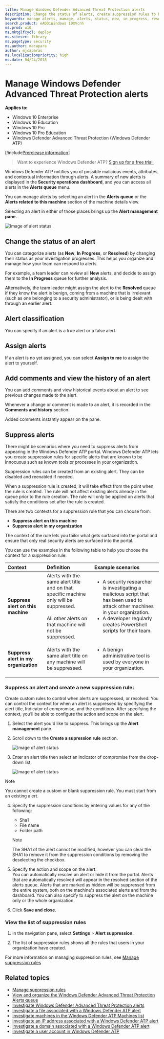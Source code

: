 ```yaml
---
title: Manage Windows Defender Advanced Threat Protection alerts
description: Change the status of alerts, create suppression rules to hide alerts, submit comments, and review change history for individual alerts with the Manage Alert menu.
keywords: manage alerts, manage, alerts, status, new, in progress, resolved, resolve alerts, suppress, supression, rules, context, history, comments, changes
search.product: eADQiWindows 10XVcnh
ms.prod: w10
ms.mktglfcycl: deploy
ms.sitesec: library
ms.pagetype: security
ms.author: macapara
author: mjcaparas
ms.localizationpriority: high
ms.date: 04/24/2018
---
```


# Manage Windows Defender Advanced Threat Protection alerts

**Applies to:**

- Windows 10 Enterprise
- Windows 10 Education
- Windows 10 Pro
- Windows 10 Pro Education
- Windows Defender Advanced Threat Protection (Windows Defender ATP)

[!include[Prerelease information](prerelease.md)]

>Want to experience Windows Defender ATP? [Sign up for a free trial.](https://www.microsoft.com/en-us/WindowsForBusiness/windows-atp?ocid=docs-wdatp-managealerts-abovefoldlink)

Windows Defender ATP notifies you of possible malicious events, attributes, and contextual information through alerts. A summary of new alerts is displayed in the **Security operations dashboard**, and you can access all alerts in the **Alerts queue** menu.

You can manage alerts by selecting an alert in the **Alerts queue** or the **Alerts related to this machine** section of the machine details view.

Selecting an alert in either of those places brings up the **Alert management pane**.

![Image of alert status](images/atp-alert-status.png)

## Change the status of an alert

You can categorize alerts (as **New**, **In Progress**, or **Resolved**) by changing their status as your investigation progresses. This helps you organize and manage how your team can respond to alerts.

For example, a team leader can review all **New** alerts, and decide to assign them to the **In Progress** queue for further analysis.

Alternatively, the team leader might assign the alert to the **Resolved** queue if they know the alert is benign, coming from a machine that is irrelevant (such as one belonging to a security administrator), or is being dealt with through an earlier alert.

## Alert classification
You can specify if an alert is a true alert or a false alert.

## Assign alerts
If an alert is no yet assigned, you can select **Assign to me** to assign the alert to yourself.

## Add comments and view the history of an alert
You can add comments and view historical events about an alert to see previous changes made to the alert.

Whenever a change or comment is made to an alert, it is recorded in the **Comments and history** section.

Added comments instantly appear on the pane.

## Suppress alerts
There might be scenarios where you need to suppress alerts from appearing in the Windows Defender ATP portal. Windows Defender ATP lets you create suppression rules for specific alerts that are known to be innocuous such as known tools or processes in your organization. 

Suppression rules can be created from an existing alert. They can be disabled and reenabled if needed.

When a suppression rule is created, it will take effect from the point when the rule is created. The rule will not affect existing alerts already in the queue prior to the rule creation. The rule will only be applied on alerts that satisfy the conditions set after the rule is created.

There are two contexts for a suppression rule that you can choose from:

- **Suppress alert on this machine**
- **Suppress alert in my organization**

The context of the rule lets you tailor what gets surfaced into the portal and ensure that only real security alerts are surfaced into the portal.

You can use the examples in the following table to help you choose the context for a suppression rule:

| **Context**                           | **Definition**                                                                                                                                              | **Example scenarios**                                                                                                                                                                                                  |
|:--------------------------------------|:------------------------------------------------------------------------------------------------------------------------------------------------------------|:-----------------------------------------------------------------------------------------------------------------------------------------------------------------------------------------------------------------------|
| **Suppress alert on this machine**    | Alerts with the same alert title and on that specific machine only will be suppressed. <br /><br />All other alerts on that machine will not be suppressed. | <ul><li>A security researcher is investigating a malicious script that has been used to attack other machines in your organization.</li><li>A developer regularly creates PowerShell scripts for their team.</li></ul> |
| **Suppress alert in my organization** | Alerts with the same alert title on any machine will be suppressed.                                                                                         | <ul><li>A benign administrative tool is used by everyone in your organization.</li></ul>                                                                                                                               |


### Suppress an alert and create a new suppression rule:
Create custom rules to control when alerts are suppressed, or resolved. You can control the context for when an alert is suppressed by specifying the alert title, Indicator of compromise, and the conditions. After specifying the context, you’ll be able to configure the action and scope on the alert. 

1. Select the alert you'd like to suppress. This brings up the **Alert management** pane.

2. Scroll down to the **Create a supression rule** section.

    ![Image of alert status](images/atp-create-suppression-rule.png)

3. Enter an alert title then select an indicator of compromise from the drop-down list.
  
    ![Image of alert status](images/atp-new-suppression-rule.png)

  > [!NOTE]
  > You cannot create a custom or blank suppression rule. You must start from an existing alert.

4. Specify the suppression conditions by entering values for any of the following:
    - Sha1
    - File name
    - Folder path

    > [!NOTE]
    > The SHA1 of the alert cannot be modified, however you can clear the SHA1 to remove it from the suppression conditions by removing the deselecting the checkbox.
    
5. Specify the action and scope on the alert. <br>
   You can automatically resolve an alert or hide it from the portal. Alerts that are automatically resolved will appear in the resolved section of the alerts queue. Alerts that are marked as hidden will be suppressed from the entire system, both on the machine's associated alerts and from the dashboard. You can also specify to suppress the alert on the machine only or the whole organization.

6. Click **Save and close**.


### View the list of suppression rules

1. In the navigation pane, select **Settings** > **Alert suppression**.

2. The list of suppression rules shows all the rules that users in your organization have created.

For more information on managing suppression rules, see [Manage suppression rules](manage-suppression-rules-windows-defender-advanced-threat-protection.md)

## Related topics
- [Manage suppression rules](manage-suppression-rules-windows-defender-advanced-threat-protection.md)
- [View and organize the Windows Defender Advanced Threat Protection Alerts queue ](alerts-queue-windows-defender-advanced-threat-protection.md)
- [Investigate Windows Defender Advanced Threat Protection alerts](investigate-alerts-windows-defender-advanced-threat-protection.md)
- [Investigate a file associated with a Windows Defender ATP alert](investigate-files-windows-defender-advanced-threat-protection.md)
- [Investigate machines in the Windows Defender ATP Machines list](investigate-machines-windows-defender-advanced-threat-protection.md)
- [Investigate an IP address associated with a Windows Defender ATP alert](investigate-ip-windows-defender-advanced-threat-protection.md)
- [Investigate a domain associated with a Windows Defender ATP alert](investigate-domain-windows-defender-advanced-threat-protection.md)
- [Investigate a user account in Windows Defender ATP](investigate-user-windows-defender-advanced-threat-protection.md)

